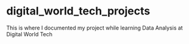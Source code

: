 # digital_world_tech_projects
This is where I documented my project while learning Data Analysis at Digital World Tech

